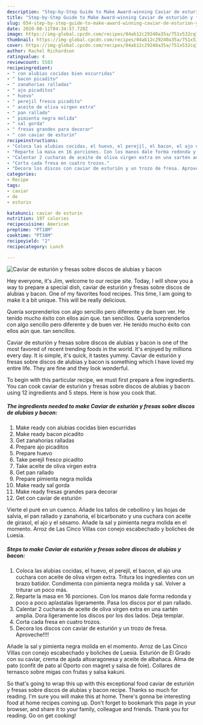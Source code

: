 ```yaml
---
description: "Step-by-Step Guide to Make Award-winning Caviar de esturión y fresas sobre discos de alubias y bacon"
title: "Step-by-Step Guide to Make Award-winning Caviar de esturión y fresas sobre discos de alubias y bacon"
slug: 654-step-by-step-guide-to-make-award-winning-caviar-de-esturion-y-fresas-sobre-discos-de-alubias-y-bacon
date: 2020-08-11T04:34:57.720Z
image: https://img-global.cpcdn.com/recipes/04ab12c29240a35a/751x532cq70/caviar-de-esturion-y-fresas-sobre-discos-de-alubias-y-bacon-foto-principal.jpg
thumbnail: https://img-global.cpcdn.com/recipes/04ab12c29240a35a/751x532cq70/caviar-de-esturion-y-fresas-sobre-discos-de-alubias-y-bacon-foto-principal.jpg
cover: https://img-global.cpcdn.com/recipes/04ab12c29240a35a/751x532cq70/caviar-de-esturion-y-fresas-sobre-discos-de-alubias-y-bacon-foto-principal.jpg
author: Rachel Richardson
ratingvalue: 4
reviewcount: 5583
recipeingredient:
- " con alubias cocidas bien escurridas"
- " bacon picadito"
- " zanahorias ralladas"
- " ajo picaditos"
- " huevo"
- " perejil fresco picadito"
- " aceite de oliva virgen extra"
- " pan rallado"
- " pimienta negra molida"
- " sal gorda"
- " fresas grandes para decorar"
- " con caviar de esturin"
recipeinstructions:
- "Coloca las alubias cocidas, el huevo, el perejil, el bacon, el ajo una cuchara con aceite de oliva virgen extra. Tritura los ingredientes con un brazo batidor. Condimenta con pimienta negra molida y sal. Volver a triturar un poco más."
- "Reparte la masa en 16 porciones. Con los manos dale forma redonda y poco a poco aplastalas ligeramente. Pasa los discos por el pan rallado."
- "Calentar 2 cucharas de aceite de oliva virgen extra en una sartén amplia. Dora ligeramente los discos por los dos lados. Deja templar."
- "Corta cada fresa en cuatro trozos."
- "Decora los discos con caviar de esturión y un trozo de fresa. Aproveche!!!!"
categories:
- Recipe
tags:
- caviar
- de
- esturin

katakunci: caviar de esturin 
nutrition: 197 calories
recipecuisine: American
preptime: "PT18M"
cooktime: "PT38M"
recipeyield: "2"
recipecategory: Lunch

---
```



![Caviar de esturión y fresas sobre discos de alubias y bacon](https://img-global.cpcdn.com/recipes/04ab12c29240a35a/751x532cq70/caviar-de-esturion-y-fresas-sobre-discos-de-alubias-y-bacon-foto-principal.jpg)

Hey everyone, it's Jim, welcome to our recipe site. Today, I will show you a way to prepare a special dish, caviar de esturión y fresas sobre discos de alubias y bacon. One of my favorites food recipes. This time, I am going to make it a bit unique. This will be really delicious.

Quería sorprenderlos con algo sencillo pero diferente y de buen ver. He tenido mucho éxito con ellos aún que. tan sencillos. Quería sorprenderlos con algo sencillo pero diferente y de buen ver. He tenido mucho éxito con ellos aún que. tan sencillos.

Caviar de esturión y fresas sobre discos de alubias y bacon is one of the most favored of recent trending foods in the world. It's enjoyed by millions every day. It is simple, it's quick, it tastes yummy. Caviar de esturión y fresas sobre discos de alubias y bacon is something which I have loved my entire life. They are fine and they look wonderful.


To begin with this particular recipe, we must first prepare a few ingredients. You can cook caviar de esturión y fresas sobre discos de alubias y bacon using 12 ingredients and 5 steps. Here is how you cook that.

<!--inarticleads1-->

##### The ingredients needed to make Caviar de esturión y fresas sobre discos de alubias y bacon:

1. Make ready  con alubias cocidas bien escurridas
1. Make ready  bacon picadito
1. Get  zanahorias ralladas
1. Prepare  ajo picaditos
1. Prepare  huevo
1. Take  perejil fresco picadito
1. Take  aceite de oliva virgen extra
1. Get  pan rallado
1. Prepare  pimienta negra molida
1. Make ready  sal gorda
1. Make ready  fresas grandes para decorar
1. Get  con caviar de esturión


Vierte el puré en un cuenco. Añade los tallos de cebollino y las hojas de salvia, el pan rallado y zanahoria, el bicarbonato y una cuchara con aceite de girasol, el ajo y el sésamo. Añade la sal y pimienta negra molida en el momento. Arroz de Las Cinco Villas con conejo escabechado y boliches de Luesia. 

<!--inarticleads2-->

##### Steps to make Caviar de esturión y fresas sobre discos de alubias y bacon:

1. Coloca las alubias cocidas, el huevo, el perejil, el bacon, el ajo una cuchara con aceite de oliva virgen extra. Tritura los ingredientes con un brazo batidor. Condimenta con pimienta negra molida y sal. Volver a triturar un poco más.
1. Reparte la masa en 16 porciones. Con los manos dale forma redonda y poco a poco aplastalas ligeramente. Pasa los discos por el pan rallado.
1. Calentar 2 cucharas de aceite de oliva virgen extra en una sartén amplia. Dora ligeramente los discos por los dos lados. Deja templar.
1. Corta cada fresa en cuatro trozos.
1. Decora los discos con caviar de esturión y un trozo de fresa. Aproveche!!!!


Añade la sal y pimienta negra molida en el momento. Arroz de Las Cinco Villas con conejo escabechado y boliches de Luesia. Esturión de El Grado con su caviar, crema de ajada altoaragonesa y aceite de albahaca. Alma de pato (confit de pato al Oporto con magret y salsa de foie). Collares de ternasco sobre migas con frutas y salsa kakuni. 

So that's going to wrap this up with this exceptional food caviar de esturión y fresas sobre discos de alubias y bacon recipe. Thanks so much for reading. I'm sure you will make this at home. There's gonna be interesting food at home recipes coming up. Don't forget to bookmark this page in your browser, and share it to your family, colleague and friends. Thank you for reading. Go on get cooking!
